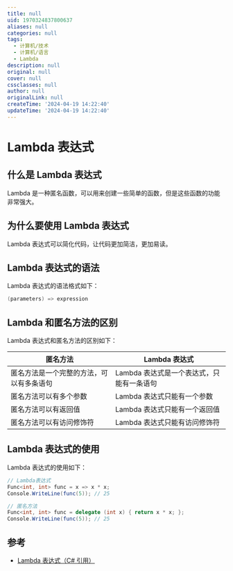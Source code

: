 ```yaml
---
title: null
uid: 1970324837800637
aliases: null
categories: null
tags:
  - 计算机/技术
  - 计算机/语言
  - Lambda
description: null
original: null
cover: null
cssclasses: null
author: null
originalLink: null
createTime: '2024-04-19 14:22:40'
updateTime: '2024-04-19 14:22:40'
---
```


# Lambda 表达式

## 什么是 Lambda 表达式

Lambda 是一种匿名函数，可以用来创建一些简单的函数，但是这些函数的功能非常强大。

## 为什么要使用 Lambda 表达式

Lambda 表达式可以简化代码，让代码更加简洁，更加易读。

## Lambda 表达式的语法

Lambda 表达式的语法格式如下：

```C#
(parameters) => expression
```

## Lambda 和匿名方法的区别

Lambda 表达式和匿名方法的区别如下：

| 匿名方法 | Lambda 表达式 |
| --- | --- |
| 匿名方法是一个完整的方法，可以有多条语句 | Lambda 表达式是一个表达式，只能有一条语句 |
| 匿名方法可以有多个参数 | Lambda 表达式只能有一个参数 |
| 匿名方法可以有返回值 | Lambda 表达式只能有一个返回值 |
| 匿名方法可以有访问修饰符 | Lambda 表达式只能有访问修饰符 |

## Lambda 表达式的使用

Lambda 表达式的使用如下：

```C#
// Lambda表达式
Func<int, int> func = x => x * x;
Console.WriteLine(func(5)); // 25

// 匿名方法
Func<int, int> func = delegate (int x) { return x * x; };
Console.WriteLine(func(5)); // 25
```

## 参考

- [Lambda 表达式（C# 引用）](https://learn.microsoft.com/zh-cn/dotnet/csharp/language-reference/operators/lambda-expressions)
